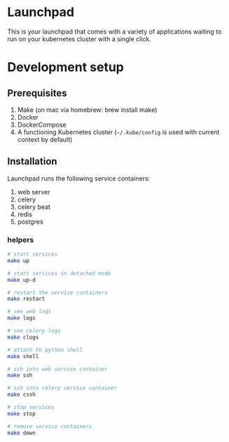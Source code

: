 # Launchpad
This is your launchpad that comes with a variety of applications waiting to run on your kubernetes cluster with a single click.

# Development setup

## Prerequisites
1. Make (on mac via homebrew: brew install make)
2. Docker
3. DockerCompose
4. A functioning Kubernetes cluster (`~/.kube/config` is used with current context by default)

## Installation
Launchpad runs the following service containers:
1. web server
2. celery
3. celery beat
4. redis
5. postgres 



### helpers
```bash
# start services
make up

# start services in detached mode
make up-d

# restart the service containers
make restart

# see web logs 
make logs

# see celery logs
make clogs

# attach to python shell
make shell

# ssh into web service container
make ssh

# ssh into celery service container
make cssh

# stop services
make stop

# remove service containers
make down
```
